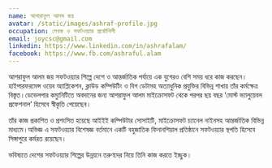 ```yaml
---
name: আশারাফুল আলম জয়
avatar: /static/images/ashraf-profile.jpg
occupation: লেখক ও সফটওয়্যার প্রকৌশিলী
email: joycsc@gmail.com
linkedin: https://www.linkedin.com/in/ashrafalam/
facebook: https://www.fb.com/ashraful.alam
---
```


আশরাফুল আলম জয় সফটওয়্যার শিল্পে দেশে ও আন্তর্জাতিক পর্যায়ে এক যুগেরও বেশি সময় ধরে কাজ করছেন। হাইপারফরমেন্স ওয়েব অ্যাপ্লিকেশন, ক্লাউড কম্পিউটিং ও বিগ ডেটাসহ অত্যাধুনিক প্রযুক্তির বিভিন্ন শাখায় তাঁর কর্মক্ষেত্র বিস্তৃত।ডেভেলপার কম্যুনিটিতে অবদানের জন্য আশরাফুল আলম মাইক্রোসফট থেকে পরপর ছয় বছর ‘মোস্ট ভ্যালুয়েবল প্রফেশনাল’ হিসেবে স্বীকৃতি পেয়েছেন। 

তাঁর কাজ প্রকাশিত ও প্রশংসিত হয়েছে আইইই কম্পিউটার সোসাইটি, মাইক্রোসফট চ্যানেল নাইনসহ আন্তর্জাতিক বিভিন্ন মাধ্যমে।অভিজ্ঞ এ সফটওয়্যার বিশেষজ্ঞ বর্তমানে একটি বহুজাতিক ফিনানশিয়াল প্রতিষ্ঠানে সফটওয়্যার স্থপতি হিসেবে সিঙ্গাপুরে কর্মরত রয়েছেন।

ভবিষ্যতে দেশের সফটওয়্যার শিল্পের উন্নয়নে তরুণদের নিয়ে তিনি কাজ করতে ইচ্ছুক।

